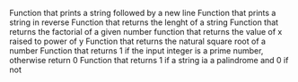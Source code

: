 Function that prints a string followed by a new line
Function that prints a string in reverse
Function that returns the lenght of a string
Function that returns the factorial of a given number
function that returns the value of x raised to power of y
Function that returns the natural square root of a number
Function that returns 1 if the input integer is a prime number, otherwise return 0
Function that returns 1 if a string ia a palindrome and 0 if not
